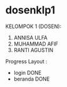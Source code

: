 # dosenklp1

KELOMPOK 1 (DOSEN):
1. ANNISA ULFA
2. MUHAMMAD AFIF
3. RANTI AGUSTIN

Progress Layout : 
- login DONE
- beranda DONE
